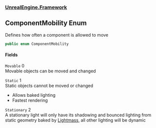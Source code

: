 ### [UnrealEngine.Framework](UnrealEngine_Framework.md 'UnrealEngine.Framework')
## ComponentMobility Enum
Defines how often a component is allowed to move  
```csharp
public enum ComponentMobility

```
#### Fields
<a name='UnrealEngine_Framework_ComponentMobility_Movable'></a>
`Movable` 0  
Movable objects can be moved and changed  
  
<a name='UnrealEngine_Framework_ComponentMobility_Static'></a>
`Static` 1  
Static objects cannot be moved or changed  
- Allows baked lighting  
- Fastest rendering  
  
<a name='UnrealEngine_Framework_ComponentMobility_Stationary'></a>
`Stationary` 2  
A stationary light will only have its shadowing and bounced lighting from static geometry baked by <a href="https://docs.unrealengine.com/en-US/Engine/Rendering/LightingAndShadows/Lightmass/index.html">Lightmass</a>, all other lighting will be dynamic  
  
